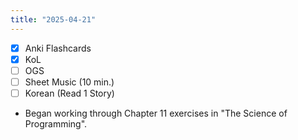 ```yaml
---
title: "2025-04-21"
---
```


- [x] Anki Flashcards
- [x] KoL
- [ ] OGS
- [ ] Sheet Music (10 min.)
- [ ] Korean (Read 1 Story)

* Began working through Chapter 11 exercises in "The Science of Programming".